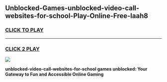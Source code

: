 
## Unblocked-Games-unblocked-video-call-websites-for-school-Play-Online-Free-laah8
<h3>
<a href="https://premium76.site?title=unblocked-video-call-websites-for-school&ref=26A">CLICK TO PLAY</a></h3>
<hr>

<h3>
<a href="https://premium76.site?title=unblocked-video-call-websites-for-school&ref=26A">CLICK 2 PLAY</a>
  
</h3>

<a href="https://premium76.site?title=unblocked-video-call-websites-for-school&ref=26A"><img src="https://clearcache.store/games.png"></a>


**unblocked-video-call-websites-for-school games unblocked: Your Gateway to Fun and Accessible Online Gaming**
